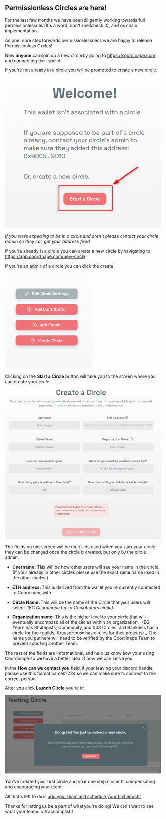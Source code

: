 ## Permissionless Circles are here!

For the last few months we have been diligently working towards full permissionlessnes (It's a word, don't spellcheck it), and on chain implementation.

As one more step torwards permissionlessness we are happy to release Permissionless Circles! 

Now **anyone** can spin up a new circle by going to https://coordinape.com and connecting their wallet.

If you're not already in a circle you will be prompted to create a new circle. <img src="/images/Welcome.png">

_If you were expecting to be in a circle and aren't please contact your circle admin so they can get your address fixed_

If you're already in a circle you can create a new circle by navigating to https://app.coordinape.com/new-circle 

If you're an admin of a circle you can click the create  

<img src="/images/Admin Create.png">

Clicking on the **Start a Circle** button will take you to the screen where you can create your circle.

<img src="/images/Circle Details.png">

The fields on this screen will be the fields used when you start your circle they can be changed once the circle is created, but only by the circle admin. 

* **Username:** This will be how other users will see your name in the circle. (If your already in other circles please use the exact same name used in the other circles.) 

* **ETH address:** This is derived from the wallet you're currently connected to Coordinape with

* **Circle Name:** This will be the name of the Circle that your users will select. 
_(EG Coordinape has a Contributors circle)_ 

* **Organization name:** This is the higher level to your circle that will eventually encompass all of the circles within an organization. 
_(EG Yearn has Strategists, Community, and  003 Circles, and Bankless has a circle for their guilds, KrauseHouse has circles for their projects) _
The name you put here will need to be verified by the Coordinape Team to prevent spoofing another Team.

The rest of the fields are informational, and help us know how your using Coordinape so we have a better idea of how we can serve you. 

In the **How can we contact you** field, if your leaving your discord handle please use this format name#1234 so we can make sure to connect to the correct person. 

After you click **Launch Circle** you're in! 

<img src="/images/Circle Success.png">

You've created your first circle and your one step closer to compensating and encouraging your team! 

All that's left to do is [add your team and schedule your first epoch!](https://docs.coordinape.com/welcome/admin_info)

Thanks for letting us be a part of what you're doing! We can't wait to see what your teams will accomplish! 
